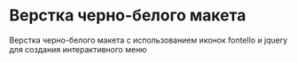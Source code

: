 # Верстка черно-белого макета
Верстка черно-белого макета с использованием иконок fontello и jquery для создания интерактивного меню
